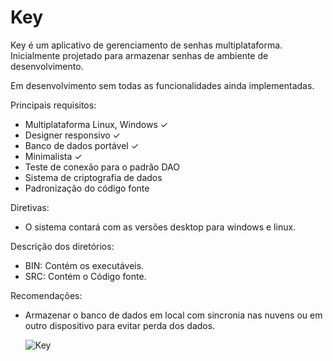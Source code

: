 # Key

Key é um aplicativo de gerenciamento de senhas multiplataforma. Inicialmente projetado para armazenar senhas de ambiente de
desenvolvimento.

Em desenvolvimento sem todas as funcionalidades ainda implementadas.

Principais requisitos:

- Multiplataforma Linux, Windows ✓
- Designer responsivo ✓
- Banco de dados portável ✓
- Minimalista ✓
- Teste de conexão para o padrão DAO
- Sistema de criptografia de dados
- Padronização do código fonte

Diretivas:

- O sistema contará com as versões desktop para windows e linux.

Descrição dos diretórios:

  - BIN: Contém os executáveis.
  - SRC: Contém o Código fonte.

Recomendações:

- Armazenar o banco de dados em local com sincronia nas nuvens ou em outro dispositivo para evitar perda dos dados.

  ![Key](https://github.com/affonsoelias/Key/assets/16248842/c30be5a3-4263-4cb0-8bf0-5fea8e9fdb2d)
